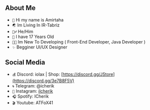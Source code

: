 ## About Me
- `👦` Hi my name is Amirtaha 
- `🌏` Im Living In IR-Tabriz 
- `🙋‍♂️` He/Him 
- `🥺` I have 17 Years Old 
- `👨‍💻` Im New To Developing ( Front-End Developer, Java Developer )
- `✨` Begginer UI/UX Designer

## Social Media
- `💰` Discord: iolax | Shop: [https://discord.gg/JStore](https://discord.gg/3e7B8F5V) 
- `🌀` Telegram: @icherik 
- `📡` Instagram: [ilcherik](https://www.instagram.com/ilcherik/) 
- `🎧` Spotify: ICherik 
- `🎬` Youtube: ATFoX41 
